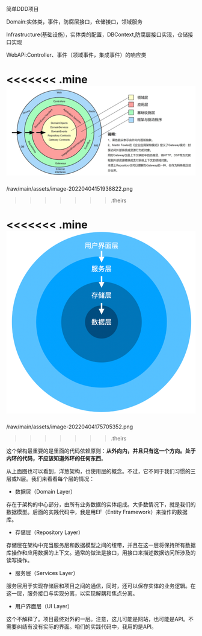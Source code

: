 简单DDD项目

Domain:实体类，事件，防腐层接口，仓储接口，领域服务

Infrastructure(基础设施)，实体类的配置，DBContext,防腐层接口实现，仓储接口实现

WebAPi:Controller、事件（领域事件，集成事件）的响应类


<<<<<<< .mine
![20220404151938822](https://github.com/LearnDemo8888/User.DDD/raw/main/assets/image-20220404151938822.png)
=======
/raw/main/assets/image-20220404151938822.png
>>>>>>> .theirs


<<<<<<< .mine
![20220404175705352](https://github.com/LearnDemo8888/User.DDD/raw/main/assets/image-20220404175705352.png)
=======
/raw/main/assets/image-20220404175705352.png
>>>>>>> .theirs

这个架构最重要的是里面的代码依赖原则：**从外向内，并且只有这一个方向。处于内环的代码，不应该知道外环的任何东西**。

从上面图也可以看到，洋葱架构，也使用层的概念。不过，它不同于我们习惯的三层或N层。我们来看看每个层的情况：

- 数据层（Domain Layer）

存在于架构的中心部分，由所有业务数据的实体组成。大多数情况下，就是我们的数据模型。后面的实践代码中，我是用EF（Entity Framework）来操作的数据库。

- 存储层（Repository Layer）

存储层在架构中充当服务层和数据模型之间的纽带，并且在这一层将保持所有数据库操作和应用数据的上下文。通常的做法是接口，用接口来描述数据访问所涉及的读写操作。

- 服务层（Services Layer）

服务层用于实现存储层和项目之间的通信，同时，还可以保存实体的业务逻辑。在这一层，服务接口与实现分离，以实现解耦和焦点分离。

- 用户界面层（UI Layer）

这个不解释了。项目最终对外的一层。注意，这儿可能是网站，也可能是API。不需要纠结有没有实际的界面。咱们的实践代码中，我用的是API。
